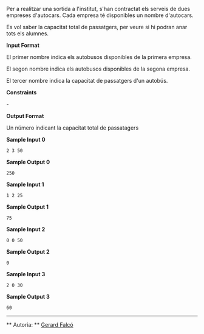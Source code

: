Per a realitzar una sortida a l'institut, s'han contractat els serveis
de dues empreses d'autocars. Cada empresa té disponibles un nombre
d'autocars.

Es vol saber la capacitat total de passatgers, per veure si hi podran
anar tots els alumnes.

**Input Format**

El primer nombre  indica els autobusos disponibles de la primera
empresa.

El segon nombre  indica els autobusos disponibles de la segona empresa.

El tercer nombre  indica la capacitat de passatgers d'un autobús.

**Constraints**

\-

**Output Format**

Un número indicant la capacitat total de passatagers

**Sample Input 0**

    2 3 50

**Sample Output 0**

    250

**Sample Input 1**

    1 2 25

**Sample Output 1**

``` 
75
```

**Sample Input 2**

    0 0 50

**Sample Output 2**

``` 
0
```

**Sample Input 3**

    2 0 30

**Sample Output 3**

``` 
60
```

----------

** Autoria: **
[Gerard Falcó](https://github.com/gerardfp)
